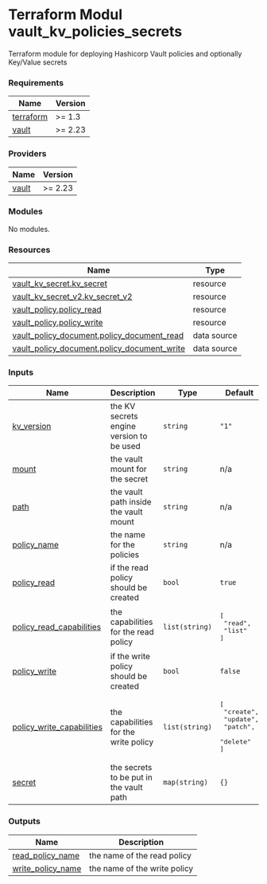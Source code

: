 # Terraform Modul vault_kv_policies_secrets

Terraform module for deploying Hashicorp Vault policies and optionally Key/Value secrets 

<!-- BEGIN_TF_DOCS -->
### Requirements

| Name | Version |
|------|---------|
| <a name="requirement_terraform"></a> [terraform](#requirement\_terraform) | >= 1.3 |
| <a name="requirement_vault"></a> [vault](#requirement\_vault) | >= 2.23 |

### Providers

| Name | Version |
|------|---------|
| <a name="provider_vault"></a> [vault](#provider\_vault) | >= 2.23 |

### Modules

No modules.

### Resources

| Name | Type |
|------|------|
| [vault_kv_secret.kv_secret](https://registry.terraform.io/providers/hashicorp/vault/latest/docs/resources/kv_secret) | resource |
| [vault_kv_secret_v2.kv_secret_v2](https://registry.terraform.io/providers/hashicorp/vault/latest/docs/resources/kv_secret_v2) | resource |
| [vault_policy.policy_read](https://registry.terraform.io/providers/hashicorp/vault/latest/docs/resources/policy) | resource |
| [vault_policy.policy_write](https://registry.terraform.io/providers/hashicorp/vault/latest/docs/resources/policy) | resource |
| [vault_policy_document.policy_document_read](https://registry.terraform.io/providers/hashicorp/vault/latest/docs/data-sources/policy_document) | data source |
| [vault_policy_document.policy_document_write](https://registry.terraform.io/providers/hashicorp/vault/latest/docs/data-sources/policy_document) | data source |

### Inputs

| Name | Description | Type | Default | Required |
|------|-------------|------|---------|:--------:|
| <a name="input_kv_version"></a> [kv\_version](#input\_kv\_version) | the KV secrets engine version to be used | `string` | `"1"` | no |
| <a name="input_mount"></a> [mount](#input\_mount) | the vault mount for the secret | `string` | n/a | yes |
| <a name="input_path"></a> [path](#input\_path) | the vault path inside the vault mount | `string` | n/a | yes |
| <a name="input_policy_name"></a> [policy\_name](#input\_policy\_name) | the name for the policies | `string` | n/a | yes |
| <a name="input_policy_read"></a> [policy\_read](#input\_policy\_read) | if the read policy should be created | `bool` | `true` | no |
| <a name="input_policy_read_capabilities"></a> [policy\_read\_capabilities](#input\_policy\_read\_capabilities) | the capabilities for the read policy | `list(string)` | <pre>[<br>  "read",<br>  "list"<br>]</pre> | no |
| <a name="input_policy_write"></a> [policy\_write](#input\_policy\_write) | if the write policy should be created | `bool` | `false` | no |
| <a name="input_policy_write_capabilities"></a> [policy\_write\_capabilities](#input\_policy\_write\_capabilities) | the capabilities for the write policy | `list(string)` | <pre>[<br>  "create",<br>  "update",<br>  "patch",<br>  "delete"<br>]</pre> | no |
| <a name="input_secret"></a> [secret](#input\_secret) | the secrets to be put in the vault path | `map(string)` | `{}` | no |

### Outputs

| Name | Description |
|------|-------------|
| <a name="output_read_policy_name"></a> [read\_policy\_name](#output\_read\_policy\_name) | the name of the read policy |
| <a name="output_write_policy_name"></a> [write\_policy\_name](#output\_write\_policy\_name) | the name of the write policy |
<!-- END_TF_DOCS -->
